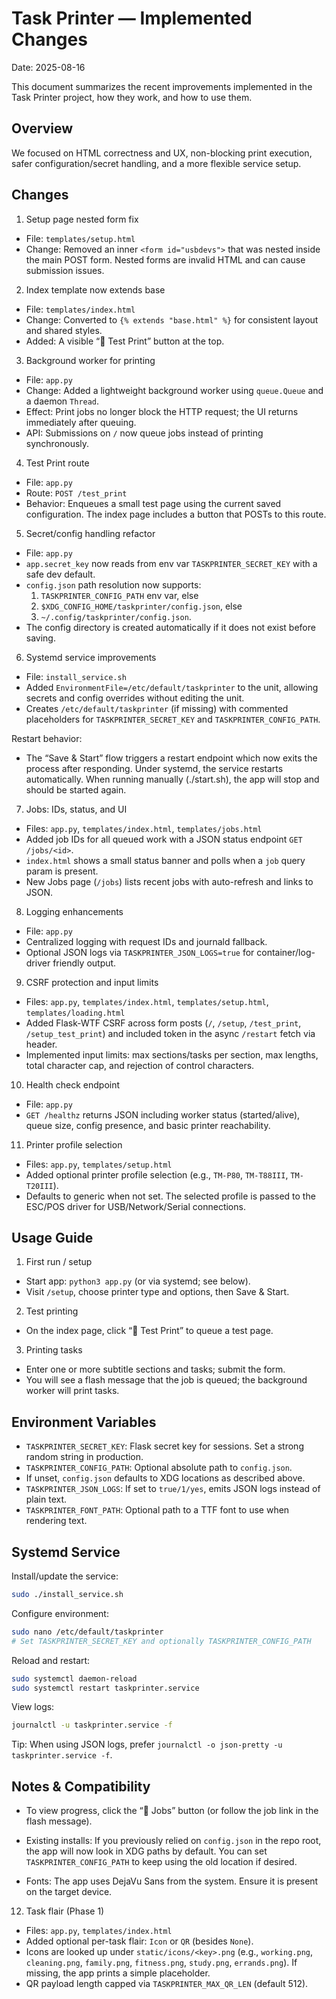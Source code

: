 # Task Printer — Implemented Changes

Date: 2025-08-16

This document summarizes the recent improvements implemented in the Task Printer project, how they work, and how to use them.

## Overview

We focused on HTML correctness and UX, non-blocking print execution, safer configuration/secret handling, and a more flexible service setup.

## Changes

1) Setup page nested form fix
- File: `templates/setup.html`
- Change: Removed an inner `<form id="usbdevs">` that was nested inside the main POST form. Nested forms are invalid HTML and can cause submission issues.

2) Index template now extends base
- File: `templates/index.html`
- Change: Converted to `{% extends "base.html" %}` for consistent layout and shared styles.
- Added: A visible “🧪 Test Print” button at the top.

3) Background worker for printing
- File: `app.py`
- Change: Added a lightweight background worker using `queue.Queue` and a daemon `Thread`.
- Effect: Print jobs no longer block the HTTP request; the UI returns immediately after queuing.
- API: Submissions on `/` now queue jobs instead of printing synchronously.

4) Test Print route
- File: `app.py`
- Route: `POST /test_print`
- Behavior: Enqueues a small test page using the current saved configuration. The index page includes a button that POSTs to this route.

5) Secret/config handling refactor
- File: `app.py`
- `app.secret_key` now reads from env var `TASKPRINTER_SECRET_KEY` with a safe dev default.
- `config.json` path resolution now supports:
  1. `TASKPRINTER_CONFIG_PATH` env var, else
  2. `$XDG_CONFIG_HOME/taskprinter/config.json`, else
  3. `~/.config/taskprinter/config.json`.
- The config directory is created automatically if it does not exist before saving.

6) Systemd service improvements
- File: `install_service.sh`
- Added `EnvironmentFile=/etc/default/taskprinter` to the unit, allowing secrets and config overrides without editing the unit.
- Creates `/etc/default/taskprinter` (if missing) with commented placeholders for `TASKPRINTER_SECRET_KEY` and `TASKPRINTER_CONFIG_PATH`.

Restart behavior:
- The “Save & Start” flow triggers a restart endpoint which now exits the process after responding. Under systemd, the service restarts automatically. When running manually (./start.sh), the app will stop and should be started again.

7) Jobs: IDs, status, and UI
- Files: `app.py`, `templates/index.html`, `templates/jobs.html`
- Added job IDs for all queued work with a JSON status endpoint `GET /jobs/<id>`.
- `index.html` shows a small status banner and polls when a `job` query param is present.
- New Jobs page (`/jobs`) lists recent jobs with auto-refresh and links to JSON.

8) Logging enhancements
- File: `app.py`
- Centralized logging with request IDs and journald fallback.
- Optional JSON logs via `TASKPRINTER_JSON_LOGS=true` for container/log-driver friendly output.

9) CSRF protection and input limits
- Files: `app.py`, `templates/index.html`, `templates/setup.html`, `templates/loading.html`
- Added Flask‑WTF CSRF across form posts (`/`, `/setup`, `/test_print`, `/setup_test_print`) and included token in the async `/restart` fetch via header.
- Implemented input limits: max sections/tasks per section, max lengths, total character cap, and rejection of control characters.

10) Health check endpoint
- File: `app.py`
- `GET /healthz` returns JSON including worker status (started/alive), queue size, config presence, and basic printer reachability.

11) Printer profile selection
- Files: `app.py`, `templates/setup.html`
- Added optional printer profile selection (e.g., `TM-P80`, `TM-T88III`, `TM-T20III`).
- Defaults to generic when not set. The selected profile is passed to the ESC/POS driver for USB/Network/Serial connections.

## Usage Guide

1) First run / setup
- Start app: `python3 app.py` (or via systemd; see below).
- Visit `/setup`, choose printer type and options, then Save & Start.

2) Test printing
- On the index page, click “🧪 Test Print” to queue a test page.

3) Printing tasks
- Enter one or more subtitle sections and tasks; submit the form.
- You will see a flash message that the job is queued; the background worker will print tasks.

## Environment Variables

- `TASKPRINTER_SECRET_KEY`: Flask secret key for sessions. Set a strong random string in production.
- `TASKPRINTER_CONFIG_PATH`: Optional absolute path to `config.json`.
- If unset, `config.json` defaults to XDG locations as described above.
- `TASKPRINTER_JSON_LOGS`: If set to `true/1/yes`, emits JSON logs instead of plain text.
- `TASKPRINTER_FONT_PATH`: Optional path to a TTF font to use when rendering text.

## Systemd Service

Install/update the service:

```bash
sudo ./install_service.sh
```

Configure environment:

```bash
sudo nano /etc/default/taskprinter
# Set TASKPRINTER_SECRET_KEY and optionally TASKPRINTER_CONFIG_PATH
```

Reload and restart:

```bash
sudo systemctl daemon-reload
sudo systemctl restart taskprinter.service
```

View logs:

```bash
journalctl -u taskprinter.service -f
```

Tip: When using JSON logs, prefer `journalctl -o json-pretty -u taskprinter.service -f`.

## Notes & Compatibility
- To view progress, click the “🧾 Jobs” button (or follow the job link in the flash message).

- Existing installs: If you previously relied on `config.json` in the repo root, the app will now look in XDG paths by default. You can set `TASKPRINTER_CONFIG_PATH` to keep using the old location if desired.
- Fonts: The app uses DejaVu Sans from the system. Ensure it is present on the target device.
12) Task flair (Phase 1)
- Files: `app.py`, `templates/index.html`
- Added optional per-task flair: `Icon` or `QR` (besides `None`).
- Icons are looked up under `static/icons/<key>.png` (e.g., `working.png`, `cleaning.png`, `family.png`, `fitness.png`, `study.png`, `errands.png`). If missing, the app prints a simple placeholder.
- QR payload length capped via `TASKPRINTER_MAX_QR_LEN` (default 512).
